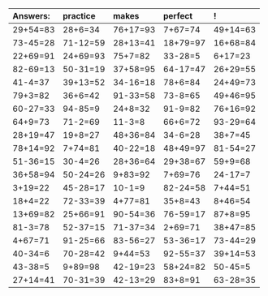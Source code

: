 | Answers: | practice | makes | perfect | ! |
| :--- | :--- | :--- | :--- | :--- |
| 29+54=83 | 28+6=34 | 76+17=93 | 7+67=74 | 49+14=63 | 
| 73-45=28 | 71-12=59 | 28+13=41 | 18+79=97 | 16+68=84 | 
| 22+69=91 | 24+69=93 | 75+7=82 | 33-28=5 | 6+17=23 | 
| 82-69=13 | 50-31=19 | 37+58=95 | 64-17=47 | 26+29=55 | 
| 41-4=37 | 39+13=52 | 34-16=18 | 78+6=84 | 24+49=73 | 
| 79+3=82 | 36+6=42 | 91-33=58 | 73-8=65 | 49+46=95 | 
| 60-27=33 | 94-85=9 | 24+8=32 | 91-9=82 | 76+16=92 | 
| 64+9=73 | 71-2=69 | 11-3=8 | 66+6=72 | 93-29=64 | 
| 28+19=47 | 19+8=27 | 48+36=84 | 34-6=28 | 38+7=45 | 
| 78+14=92 | 7+74=81 | 40-22=18 | 48+49=97 | 81-54=27 | 
| 51-36=15 | 30-4=26 | 28+36=64 | 29+38=67 | 59+9=68 | 
| 36+58=94 | 50-24=26 | 9+83=92 | 7+69=76 | 24-17=7 | 
| 3+19=22 | 45-28=17 | 10-1=9 | 82-24=58 | 7+44=51 | 
| 18+4=22 | 72-33=39 | 4+77=81 | 35+8=43 | 8+46=54 | 
| 13+69=82 | 25+66=91 | 90-54=36 | 76-59=17 | 87+8=95 | 
| 81-3=78 | 52-37=15 | 71-37=34 | 2+69=71 | 38+47=85 | 
| 4+67=71 | 91-25=66 | 83-56=27 | 53-36=17 | 73-44=29 | 
| 40-34=6 | 70-28=42 | 9+44=53 | 92-55=37 | 39+14=53 | 
| 43-38=5 | 9+89=98 | 42-19=23 | 58+24=82 | 50-45=5 | 
| 27+14=41 | 70-31=39 | 42-13=29 | 83+8=91 | 63-28=35 | 
